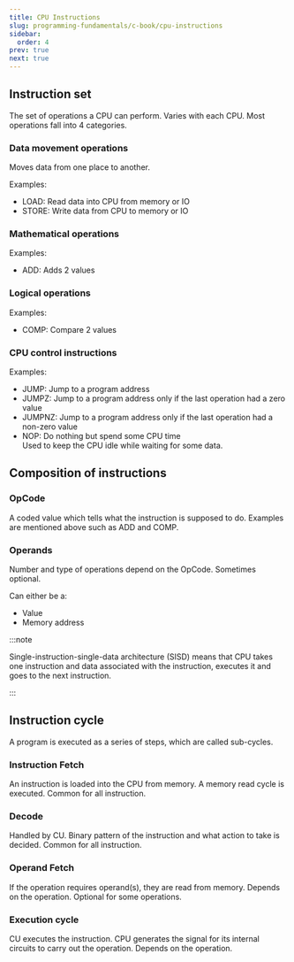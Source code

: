 ```yaml
---
title: CPU Instructions
slug: programming-fundamentals/c-book/cpu-instructions
sidebar:
  order: 4
prev: true
next: true
---
```


## Instruction set

The set of operations a CPU can perform. Varies with each CPU. Most operations
fall into 4 categories.

### Data movement operations

Moves data from one place to another.

Examples:

- LOAD: Read data into CPU from memory or IO
- STORE: Write data from CPU to memory or IO

### Mathematical operations

Examples:

- ADD: Adds 2 values

### Logical operations

Examples:

- COMP: Compare 2 values

### CPU control instructions

Examples:

- JUMP: Jump to a program address
- JUMPZ: Jump to a program address only if the last operation had a zero value
- JUMPNZ: Jump to a program address only if the last operation had a non-zero
  value
- NOP: Do nothing but spend some CPU time  
  Used to keep the CPU idle while waiting for some data.

## Composition of instructions

### OpCode

A coded value which tells what the instruction is supposed to do. Examples are
mentioned above such as ADD and COMP.

### Operands

Number and type of operations depend on the OpCode. Sometimes optional.

Can either be a:

- Value
- Memory address

:::note

Single-instruction-single-data architecture (SISD) means that CPU takes one
instruction and data associated with the instruction, executes it and goes to
the next instruction.

:::

## Instruction cycle

A program is executed as a series of steps, which are called sub-cycles.

### Instruction Fetch

An instruction is loaded into the CPU from memory. A memory read cycle is
executed. Common for all instruction.

### Decode

Handled by CU. Binary pattern of the instruction and what action to take is
decided. Common for all instruction.

### Operand Fetch

If the operation requires operand(s), they are read from memory. Depends on the
operation. Optional for some operations.

### Execution cycle

CU executes the instruction. CPU generates the signal for its internal circuits
to carry out the operation. Depends on the operation.
